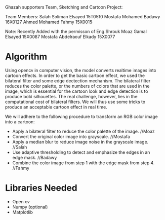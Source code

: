 Ghazah supporters Team, Sketching and Cartoon Project:

Team Members:
Salah Soliman Elsayed
15T0510
Mostafa Mohamed Badawy
16X0127
Ahmed Mohamed Fahmy
15X0015

Note: Recently Added with the permisson of Eng.Shrouk
Moaz Gamal Elsayed
15X0087
Mostafa Abdelraouf Elkady
15X0077


# Algorithm

Using opencv in computer vision, the model converts realtime images into cartoon effects. In order to get the basic cartoon effect, we used the bilateral filter and some edge dectection mechanism. The bilateral filter reduces the color palette, or the numbers of colors that are used in the image, which is essential for the cartoon look and edge detection is to produce bold silhouettes. The real challenge, however, lies in the computational cost of bilateral filters. We will thus use some tricks to produce an acceptable cartoon effect in real time.

We will adhere to the following procedure to transform an RGB color image into a cartoon:

- Apply a bilateral filter to reduce the color palette of the image. //Moaz
- Convert the original color image into grayscale. //Mostafa
- Apply a median blur to reduce image noise in the grayscale image. //Salah
- Use adaptive thresholding to detect and emphasize the edges in an edge mask. //Badawy
- Combine the color image from step 1 with the edge mask from step 4. //Fahmy

# Libraries Needed
- Open cv
- Numpy (optional)
- Matplotlib



